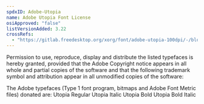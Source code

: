 ```yaml
---
spdxID: Adobe-Utopia
name: Adobe Utopia Font License
osiApproved: "false"
listVersionAdded: 3.22
crossRefs: 
  - "https://gitlab.freedesktop.org/xorg/font/adobe-utopia-100dpi/-/blob/master/COPYING?ref_type=heads"
---
```


Permission to use, reproduce, display and distribute the listed typefaces is hereby granted, provided that the Adobe Copyright notice appears in all whole and partial copies of the software and that the following trademark symbol and attribution appear in all unmodified copies of the software:

The Adobe typefaces (Type 1 font program, bitmaps and Adobe Font Metric files) donated are: Utopia Regular Utopia Italic Utopia Bold Utopia Bold Italic
